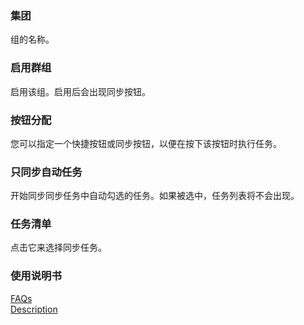 ### 集团<br>
组的名称。<br>

### 启用群组<br>

启用该组。启用后会出现同步按钮。<br>

### 按钮分配<br>
您可以指定一个快捷按钮或同步按钮，以便在按下该按钮时执行任务。<br>

### 只同步自动任务<br>
开始同步同步任务中自动勾选的任务。如果被选中，任务列表将不会出现。<br>

### 任务清单<br>
点击它来选择同步任务。<br>

### 使用说明书<br>
[FAQs](https://sentaroh.github.io/Documents/SMBSync3/SMBSync3_FAQ_EN.htm)<br>
[Description](https://sentaroh.github.io/Documents/SMBSync3/SMBSync3_Desc_EN.htm)<br>
